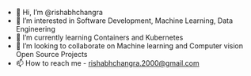 - 👋 Hi, I’m @rishabhchangra
- 👀 I’m interested in Software Development, Machine Learning, Data Engineering
- 🌱 I’m currently learning Containers and Kubernetes
- 💞️ I’m looking to collaborate on Machine learning and Computer vision Open Source Projects
- 📫 How to reach me - rishabhchangra.2000@gmail.com

<!---
rishabhchangra/rishabhchangra is a ✨ special ✨ repository because its `README.md` (this file) appears on your GitHub profile.
You can click the Preview link to take a look at your changes.
--->
